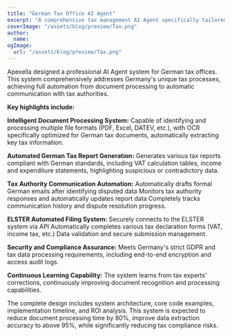 ```yaml
---
title: "German Tax Office AI Agent"
excerpt: "A comprehensive tax management AI Agent specifically tailored for German tax offices, capable of automatically processing documents, generating reports, communicating with tax authorities, and completing tax filings. This system will significantly improve the efficiency of tax offices, reduce human errors, and ensure tax compliance."
coverImage: "/assets/blog/preview/Tax.png"
author:
  name:
ogImage:
  url: "/assets/blog/preview/Tax.png"
---
```


Apexella designed a professional AI Agent system for German tax offices. This system comprehensively addresses Germany's unique tax processes, achieving full automation from document processing to automatic communication with tax authorities.

**Key highlights include:**

**Intelligent Document Processing System:** 
Capable of identifying and processing multiple file formats (PDF, Excel, DATEV, etc.), with OCR specifically optimized for German tax documents, automatically extracting key tax information.

**Automated German Tax Report Generation:**
Generates various tax reports compliant with German standards, including VAT calculation tables, income and expenditure statements, highlighting suspicious or contradictory data.

**Tax Authority Communication Automation:**
Automatically drafts formal German emails after identifying disputed data Monitors tax authority responses and automatically updates report data Completely tracks communication history and dispute resolution progress.

**ELSTER Automated Filing System:**
Securely connects to the ELSTER system via API Automatically completes various tax declaration forms (VAT, income tax, etc.) Data validation and secure submission management.

**Security and Compliance Assurance:**
Meets Germany's strict GDPR and tax data processing requirements, including end-to-end encryption and access audit logs.

**Continuous Learning Capability:**
The system learns from tax experts' corrections, continuously improving document recognition and processing capabilities.

The complete design includes system architecture, core code examples, implementation timeline, and ROI analysis. This system is expected to reduce document processing time by 80%, improve data extraction accuracy to above 95%, while significantly reducing tax compliance risks.
